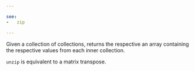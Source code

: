 ```yaml
---

see:
-   zip

---
```


Given a collection of collections, returns the respective an array containing
the respective values from each inner collection.

`unzip` is equivalent to a matrix transpose.

